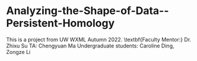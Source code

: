 # Analyzing-the-Shape-of-Data--Persistent-Homology
This is a project from UW WXML Autumn 2022.
\textbf{Faculty Mentor:} Dr. Zhixu Su
TA: Chengyuan Ma
Undergraduate students: Caroline Ding, Zongze Li
